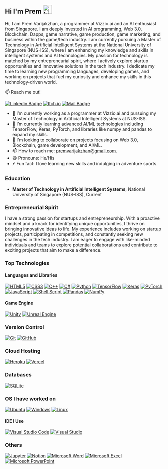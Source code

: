 ## Hi I'm Prem <img src="https://user-images.githubusercontent.com/1303154/88677602-1635ba80-d120-11ea-84d8-d263ba5fc3c0.gif" width="28px" alt="hi">

Hi, I am Prem Varijakzhan, a programmer at Vizzio.ai and an AI enthusiast from Singapore. I am deeply invested in  AI programming, Web 3.0, Blockchain, Dapps, game narrative, game production, game marketing, and business within the game/tech industry. I am currently pursuing a Master of Technology in Artificial Intelligent Systems at the National University of Singapore (NUS-ISS), where I am enhancing my knowledge and skills in intelligent systems and AI technologies. My passion for technology is matched by my entrepreneurial spirit, where I actively explore startup opportunities and innovative solutions in the tech industry. I dedicate my time to learning new programming languages, developing games, and working on projects that fuel my curiosity and enhance my skills in this technology-driven world.

:mailbox: Reach me out!

[![Linkedin Badge](https://img.shields.io/badge/-Prem-0e76a8?style=flat&labelColor=0e76a8&logo=linkedin&logoColor=white)](https://www.linkedin.com/in/premvarijakzhan/)
[![Itch.io](https://img.shields.io/badge/Prem-%23FF0B34.svg?style=flat&logo=Itch.io&logoColor=white)](https://premvarijakzhan.itch.io/) [![Mail Badge](https://img.shields.io/badge/-premvarijakzhan-c0392b?style=flat&labelColor=c0392b&logo=gmail&logoColor=white)](mailto:premvarijakzhan@gmail.com)

- 🔭 I’m currently working as a programmer at Vizzio.ai and pursuing my Master of Technology in Artificial Intelligent Systems at NUS-ISS.
- 🌱 I’m currently learning advanced AI/ML technologies including TensorFlow, Keras, PyTorch, and libraries like numpy and pandas to expand my skills.
- 👯 I'm looking to collaborate on projects focusing on Web 3.0, Blockchain, game development, and AI/ML.
- 📫 How to reach me: premvarijakzhan@gmail.com.
- 😄 Pronouns: He/His
- ⚡ Fun fact: I love learning new skills and indulging in adventure sports.

### Education

- **Master of Technology in Artificial Intelligent Systems**, National University of Singapore (NUS-ISS), Current

### Entrepreneurial Spirit

I have a strong passion for startups and entrepreneurship. With a proactive mindset and a knack for identifying unique opportunities, I thrive on bringing innovative ideas to life. My experience includes working on startup projects, participating in competitions, and constantly seeking new challenges in the tech industry. I am eager to engage with like-minded individuals and teams to explore potential collaborations and contribute to exciting projects that aim to make a difference.

### Top Technologies
#### Languages and Libraries

[![HTML5](https://img.shields.io/badge/html5-%23E34F26.svg?style=for-the-badge&logo=html5&logoColor=white)](#) [![CSS3](https://img.shields.io/badge/css3-%231572B6.svg?style=for-the-badge&logo=css3&logoColor=white)](#) [![C++](https://img.shields.io/badge/c++-%2300599C.svg?style=for-the-badge&logo=c%2B%2B&logoColor=white)](#) [![C#](https://img.shields.io/badge/c%23-%23239120.svg?style=for-the-badge&logo=c-sharp&logoColor=white)](#) [![Python](https://img.shields.io/badge/python-%2314354C.svg?style=for-the-badge&logo=python&logoColor=white)](#) [![TensorFlow](https://img.shields.io/badge/TensorFlow-%23FF6F00.svg?style=for-the-badge&logo=TensorFlow&logoColor=white)](#) [![Keras](https://img.shields.io/badge/Keras-%23D00000.svg?style=for-the-badge&logo=Keras&logoColor=white)](#) [![PyTorch](https://img.shields.io/badge/PyTorch-%23EE4C2C.svg?style=for-the-badge&logo=PyTorch&logoColor=white)](#) [![JavaScript](https://img.shields.io/badge/javascript-%23323330.svg?style=for-the-badge&logo=javascript&logoColor=%23F7DF1E)](#)  [![Shell Script](https://img.shields.io/badge/shell_script-%23121011.svg?style=for-the-badge&logo=gnu-bash&logoColor=white)](#)  [![Pandas](https://img.shields.io/badge/pandas-%23150458.svg?style=for-the-badge&logo=pandas&logoColor=white)](#)  [![NumPy](https://img.shields.io/badge/numpy-%23013243.svg?style=for-the-badge&logo=numpy&logoColor=white)](#) 


#### Game Engine

[![Unity](https://img.shields.io/badge/unity-%23000000.svg?style=for-the-badge&logo=unity&logoColor=white)](#)
[![Unreal Engine](https://img.shields.io/badge/unrealengine-%23313131.svg?style=for-the-badge&logo=unrealengine&logoColor=white)](#)

### Version Control
[![Git](https://img.shields.io/badge/git-%23F05033.svg?style=for-the-badge&logo=git&logoColor=white)](#)
[![GitHub](https://img.shields.io/badge/github-%23121011.svg?style=for-the-badge&logo=github&logoColor=white)](#)

### Cloud Hosting
[![Heroku](https://img.shields.io/badge/heroku-%23430098.svg?style=for-the-badge&logo=heroku&logoColor=white)](#)
[![Vercel](https://img.shields.io/badge/vercel-%23000000.svg?style=for-the-badge&logo=vercel&logoColor=white)](#)

### Databases
[![SQLite](https://img.shields.io/badge/sqlite-%2307405e.svg?style=for-the-badge&logo=sqlite&logoColor=white)](#)

### OS I have worked on
[![Ubuntu](https://img.shields.io/badge/Ubuntu-E95420?style=for-the-badge&logo=ubuntu&logoColor=white)](#)
[![Windows](https://img.shields.io/badge/Windows-0078D6?style=for-the-badge&logo=windows&logoColor=white)](#)
[![Linux](https://img.shields.io/badge/Linux-FCC624?style=for-the-badge&logo=linux&logoColor=black)](#)


#### IDE I Use

[![Visual Studio Code](https://img.shields.io/badge/VisualStudioCode-0078d7.svg?style=for-the-badge&logo=visual-studio-code&logoColor=white)](#)
[![Visual Studio](https://img.shields.io/badge/VisualStudio-5C2D91.svg?style=for-the-badge&logo=visual-studio&logoColor=white)](#)

### Others

[![Jupyter](https://img.shields.io/badge/Jupyter-%23F37626.svg?style=for-the-badge&logo=Jupyter&logoColor=white)](#)
[![Notion](https://img.shields.io/badge/Notion-%23000000.svg?style=for-the-badge&logo=notion&logoColor=white)](#)
[![Microsoft Word](https://img.shields.io/badge/Microsoft_Word-2B579A?style=for-the-badge&logo=microsoft-word&logoColor=white)](#)
[![Microsoft Excel](https://img.shields.io/badge/Microsoft_Excel-217346?style=for-the-badge&logo=microsoft-excel&logoColor=white)](#)
[![Microsoft PowerPoint](https://img.shields.io/badge/Microsoft_PowerPoint-B7472A?style=for-the-badge&logo=microsoft-powerpoint&logoColor=white)](#)

